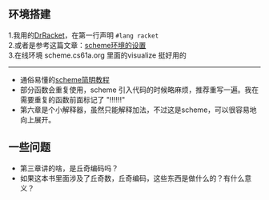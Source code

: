 环境搭建
---
1.我用的[DrRacket](https://racket-lang.org/)，在第一行声明 `#lang racket`  
2.或者是参考这篇文章：[scheme环境的设置](http://www.yinwang.org/blog-cn/2013/04/11/scheme-setup)  
3.在线环境 scheme.cs61a.org 里面的visualize 挺好用的

***

* 通俗易懂的[scheme简明教程](https://legacy.gitbook.com/book/wizardforcel/teach-yourself-scheme/details)
* 部分函数会重复使用，scheme 引入代码的时候略麻烦，推荐重写一遍。我在需要重复的函数前面标记了 "!!!!!!"
* 第六章是个小解释器，虽然只能解释加法，不过这是scheme，可以很容易地向上展开。  

一些问题
--------
* 第三章讲的啥，是丘奇编码吗？
* 如果这本书里面涉及了丘奇数，丘奇编码，这些东西是做什么的？有什么意义？